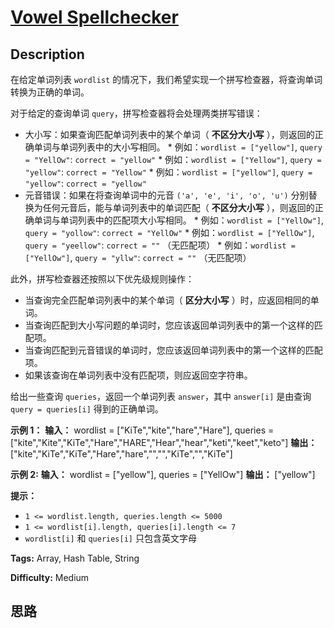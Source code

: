 # [Vowel Spellchecker][title]

## Description

在给定单词列表 `wordlist` 的情况下，我们希望实现一个拼写检查器，将查询单词转换为正确的单词。

对于给定的查询单词 `query`，拼写检查器将会处理两类拼写错误：

  * 大小写：如果查询匹配单词列表中的某个单词（ **不区分大小写** ），则返回的正确单词与单词列表中的大小写相同。     * 例如：`wordlist = ["yellow"]`, `query = "YellOw"`: `correct = "yellow"`    * 例如：`wordlist = ["Yellow"]`, `query = "yellow"`: `correct = "Yellow"`    * 例如：`wordlist = ["yellow"]`, `query = "yellow"`: `correct = "yellow"`
  * 元音错误：如果在将查询单词中的元音 `('a', 'e', 'i', 'o', 'u')`  分别替换为任何元音后，能与单词列表中的单词匹配（ **不区分大小写** ），则返回的正确单词与单词列表中的匹配项大小写相同。     * 例如：`wordlist = ["YellOw"]`, `query = "yollow"`: `correct = "YellOw"`    * 例如：`wordlist = ["YellOw"]`, `query = "yeellow"`: `correct = ""` （无匹配项）    * 例如：`wordlist = ["YellOw"]`, `query = "yllw"`: `correct = ""` （无匹配项）

此外，拼写检查器还按照以下优先级规则操作：

  * 当查询完全匹配单词列表中的某个单词（ **区分大小写** ）时，应返回相同的单词。
  * 当查询匹配到大小写问题的单词时，您应该返回单词列表中的第一个这样的匹配项。
  * 当查询匹配到元音错误的单词时，您应该返回单词列表中的第一个这样的匹配项。
  * 如果该查询在单词列表中没有匹配项，则应返回空字符串。

给出一些查询 `queries`，返回一个单词列表 `answer`，其中 `answer[i]` 是由查询 `query = queries[i]`
得到的正确单词。



**示例 1：**
            **输入：** wordlist = ["KiTe","kite","hare","Hare"], queries = ["kite","Kite","KiTe","Hare","HARE","Hear","hear","keti","keet","keto"]    **输出：** ["kite","KiTe","KiTe","Hare","hare","","","KiTe","","KiTe"]

**示例 2:**
            **输入：** wordlist = ["yellow"], queries = ["YellOw"]    **输出：** ["yellow"]    



**提示：**

  * `1 <= wordlist.length, queries.length <= 5000`
  * `1 <= wordlist[i].length, queries[i].length <= 7`
  * `wordlist[i]` 和 `queries[i]` 只包含英文字母


**Tags:** Array, Hash Table, String

**Difficulty:** Medium

## 思路

[title]: https://leetcode-cn.com/problems/vowel-spellchecker
